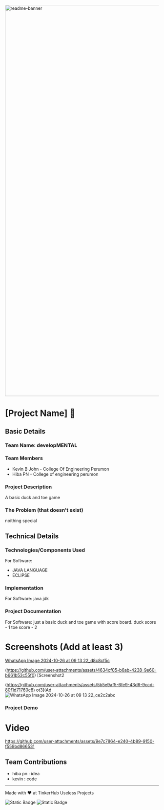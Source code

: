 <img width="1280" alt="readme-banner" src="https://github.com/user-attachments/assets/35332e92-44cb-425b-9dff-27bcf1023c6c">

# [Project Name] 🎯


## Basic Details
### Team Name: developMENTAL


### Team Members
-  Kevin B John - College Of Engineering Perumon
-  Hiba PN - College of engineering perumon

### Project Description
A basic duck and toe game  

### The Problem (that doesn't exist)
noithing special



## Technical Details
### Technologies/Components Used
For Software:
- JAVA LANGUAGE
- ECLIPSE


### Implementation
For Software: java jdk

### Project Documentation
For Software: just a basic duck and toe game with score board.
duck score - 1
toe score - 2

# Screenshots (Add at least 3)
[WhatsApp Image 2024-10-26 at 09 13 22_d8c8cf5c](https://github.com/user-attachments/assets/18075099-45de-47cf-a774-fbc481f1ceb5)


(https://github.com/user-attachments/assets/4634cf05-b6ab-4238-9e60-b661b53c55f0)
[Screenshot2

(https://github.com/user-attachments/assets/5b5e9af5-6fe9-43d6-9ccd-80f1d71760c8)
ot3](Ad![WhatsApp Image 2024-10-26 at 09 13 22_ce2c2abc](https://github.com/user-attachments/assets/7bd9cf13-228a-45a0-a655-5ac21c712c5c)




### Project Demo
# Video
https://github.com/user-attachments/assets/9e7c7864-e240-4b89-9150-f559bd866531


## Team Contributions
- hiba pn : idea
- kevin : code

---
Made with ❤️ at TinkerHub Useless Projects 

![Static Badge](https://img.shields.io/badge/TinkerHub-24?color=%23000000&link=https%3A%2F%2Fwww.tinkerhub.org%2F)
![Static Badge](https://img.shields.io/badge/UselessProject--24-24?link=https%3A%2F%2Fwww.tinkerhub.org%2Fevents%2FQ2Q1TQKX6Q%2FUseless%2520Projects)




